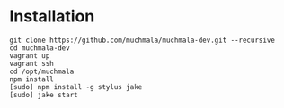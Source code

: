 # Installation

    git clone https://github.com/muchmala/muchmala-dev.git --recursive
    cd muchmala-dev
    vagrant up
    vagrant ssh
    cd /opt/muchmala
    npm install
    [sudo] npm install -g stylus jake
    [sudo] jake start
